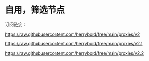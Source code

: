 # 自用，筛选节点

订阅链接：

https://raw.githubusercontent.com/herrybord/free/main/proxies/v2

https://raw.githubusercontent.com/herrybord/free/main/proxies/v2.1

https://raw.githubusercontent.com/herrybord/free/main/proxies/v2.2
